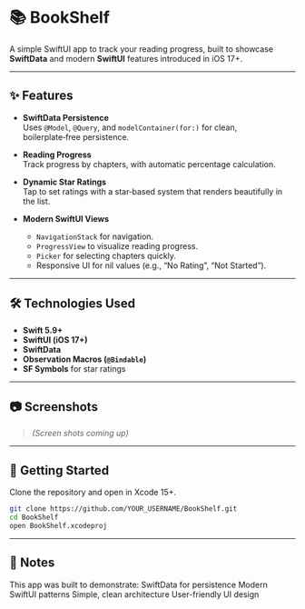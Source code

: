 # 📚 BookShelf

A simple SwiftUI app to track your reading progress, built to showcase **SwiftData** and modern **SwiftUI** features introduced in iOS 17+.

---

## ✨ Features
- **SwiftData Persistence**  
  Uses `@Model`, `@Query`, and `modelContainer(for:)` for clean, boilerplate‑free persistence.

- **Reading Progress**  
  Track progress by chapters, with automatic percentage calculation.

- **Dynamic Star Ratings**  
  Tap to set ratings with a star‑based system that renders beautifully in the list.

- **Modern SwiftUI Views**
  - `NavigationStack` for navigation.
  - `ProgressView` to visualize reading progress.
  - `Picker` for selecting chapters quickly.
  - Responsive UI for nil values (e.g., “No Rating”, “Not Started”).

---

## 🛠 Technologies Used
- **Swift 5.9+**
- **SwiftUI (iOS 17+)**
- **SwiftData**
- **Observation Macros (`@Bindable`)**
- **SF Symbols** for star ratings

---

## 📷 Screenshots
> *(Screen shots coming up)*

---

## 🚀 Getting Started
Clone the repository and open in Xcode 15+.

```bash
git clone https://github.com/YOUR_USERNAME/BookShelf.git
cd BookShelf
open BookShelf.xcodeproj
```
---
## 📌 Notes
This app was built to demonstrate:
SwiftData for persistence
Modern SwiftUI patterns
Simple, clean architecture
User-friendly UI design
